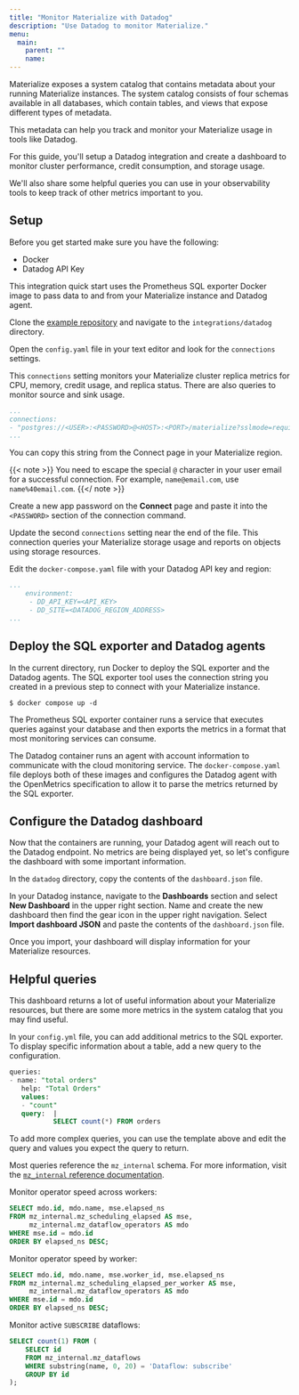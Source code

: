 ```yaml
---
title: "Monitor Materialize with Datadog"
description: "Use Datadog to monitor Materialize."
menu:
  main:
    parent: ""
    name: 
---
```


Materialize exposes a system catalog that contains metadata about your running
Materialize instances. The system catalog consists of four schemas available
in all databases, which contain tables, and views that expose
different types of metadata. 

This metadata can help you track and monitor your Materialize usage in tools
like Datadog.

For this guide, you'll setup a Datadog integration and create a dashboard to
monitor cluster performance, credit consumption, and storage usage.

We'll also share some helpful queries you can use in your observability tools to
keep track of other metrics important to you.

## Setup

Before you get started make sure you have the following:

- Docker
- Datadog API Key

This integration quick start uses the Prometheus SQL exporter Docker image to
pass data to and from your Materialize instance and Datadog agent.

Clone the [example repository](https://github.com/MaterializeInc/demos/tree/main/integrations/datadog) and navigate to the `integrations/datadog`
directory.

Open the `config.yaml` file in your text editor and look for the `connections`
settings.

This `connections` setting monitors your Materialize cluster replica metrics for
CPU, memory, credit usage, and replica status. There are also queries to monitor
source and sink usage.

```yaml
...
connections:
- "postgres://<USER>:<PASSWORD>@<HOST>:<PORT>/materialize?sslmode=require"
...
```
You can copy this string from the Connect page in your Materialize region.

{{< note >}}
You need to escape the special `@` character in your user email for a successful connection. For example, `name@email.com`, use `name%40email.com`.
{{</ note >}}

Create a new app password on the **Connect** page and paste it into the
`<PASSWORD>` section of the connection command.

Update the second `connections` setting near the end of the file. This
connection queries your Materialize storage usage and reports on objects using
storage resources.

Edit the `docker-compose.yaml` file with your Datadog API key and region:

```yaml
...
    environment:
     - DD_API_KEY=<API_KEY> 
     - DD_SITE=<DATADOG_REGION_ADDRESS>
...
```

## Deploy the SQL exporter and Datadog agents

In the current directory, run Docker to deploy the SQL exporter and the Datadog
agents. The SQL exporter tool uses the connection string you created in a
previous step to connect with your Materialize instance. 

```shell
$ docker compose up -d
```

The Prometheus SQL exporter container runs a service that executes queries against your
database and then exports the metrics in a format that most monitoring services
can consume.

The Datadog container runs an agent with account information to communicate
with the cloud monitoring service. The `docker-compose.yaml` file deploys both
of these images and configures the Datadog agent with the OpenMetrics
specification to allow it to parse the metrics returned by the SQL exporter.

## Configure the Datadog dashboard

Now that the containers are running, your Datadog agent will reach out to the
Datadog endpoint. No metrics are being displayed yet, so let's configure the
dashboard with some important information.

In the `datadog` directory, copy the contents of the `dashboard.json` file.

In your Datadog instance, navigate to the **Dashboards** section and select 
**New Dashboard** in the upper right section. Name and create the new dashboard
then find the gear icon in the upper right navigation. Select **Import dashboard
JSON** and paste the contents of the `dashboard.json` file.

Once you import, your dashboard will display information
for your Materialize resources.

## Helpful queries

This dashboard returns a lot of useful information about your Materialize
resources, but there are some more metrics in the system catalog that you may
find useful.

In your `config.yml` file, you can add additional metrics to the SQL exporter.
To display specific information about a table, add  a new query to the
configuration.

```sql
queries:
- name: "total orders"
   help: "Total Orders"
   values:
   - "count"
   query:  |
           SELECT count(*) FROM orders
```

To add more complex queries, you can use the template above and edit the query
and values you expect the query to return.


Most queries reference the `mz_internal` schema. For more information, visit the [`mz_internal` reference documentation](https://materialize.com/docs/sql/system-catalog/mz_internal/).

Monitor operator speed across workers:

```sql
SELECT mdo.id, mdo.name, mse.elapsed_ns
FROM mz_internal.mz_scheduling_elapsed AS mse,
     mz_internal.mz_dataflow_operators AS mdo
WHERE mse.id = mdo.id
ORDER BY elapsed_ns DESC;
```

Monitor operator speed by worker:

```sql
SELECT mdo.id, mdo.name, mse.worker_id, mse.elapsed_ns
FROM mz_internal.mz_scheduling_elapsed_per_worker AS mse,
     mz_internal.mz_dataflow_operators AS mdo
WHERE mse.id = mdo.id
ORDER BY elapsed_ns DESC;
```

Monitor active `SUBSCRIBE` dataflows:


```sql
SELECT count(1) FROM (
    SELECT id
    FROM mz_internal.mz_dataflows
    WHERE substring(name, 0, 20) = 'Dataflow: subscribe'
    GROUP BY id
);
```

